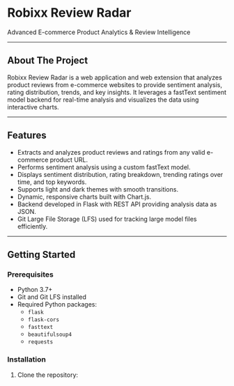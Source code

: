 # Robixx Review Radar

Advanced E-commerce Product Analytics & Review Intelligence

---

## About The Project

Robixx Review Radar is a web application and web extension that analyzes product reviews from e-commerce websites to provide sentiment analysis, rating distribution, trends, and key insights. It leverages a fastText sentiment model backend for real-time analysis and visualizes the data using interactive charts.

---

## Features

- Extracts and analyzes product reviews and ratings from any valid e-commerce product URL.
- Performs sentiment analysis using a custom fastText model.
- Displays sentiment distribution, rating breakdown, trending ratings over time, and top keywords.
- Supports light and dark themes with smooth transitions.
- Dynamic, responsive charts built with Chart.js.
- Backend developed in Flask with REST API providing analysis data as JSON.
- Git Large File Storage (LFS) used for tracking large model files efficiently.

---

## Getting Started

### Prerequisites

- Python 3.7+
- Git and Git LFS installed
- Required Python packages:
  - `flask`
  - `flask-cors`
  - `fasttext`
  - `beautifulsoup4`
  - `requests`
  
### Installation

1. Clone the repository:
